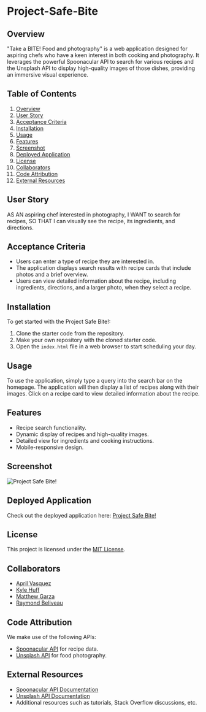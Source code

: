 # Project-Safe-Bite

## Overview
"Take a BITE! Food and photography" is a web application designed for aspiring chefs who have a keen interest in both cooking and photography. It leverages the powerful Spoonacular API to search for various recipes and the Unsplash API to display high-quality images of those dishes, providing an immersive visual experience.

## Table of Contents
1. [Overview](#overview)
2. [User Story](#user-story)
3. [Acceptance Criteria](#acceptance-criteria)
4. [Installation](#installation)
5. [Usage](#usage)
6. [Features](#features)
7. [Screenshot](#screenshot)
8. [Deployed Application](#deployed-application)
9. [License](#license)
10. [Collaborators](#Collaborators)
11. [Code Attribution](#code-attribution)
12. [External Resources](#external-resources)

## User Story

AS AN aspiring chef interested in photography,
I WANT to search for recipes,
SO THAT I can visually see the recipe, its ingredients, and directions.

## Acceptance Criteria

- Users can enter a type of recipe they are interested in.
- The application displays search results with recipe cards that include photos and a brief overview.
- Users can view detailed information about the recipe, including ingredients, directions, and a larger photo, when they select a recipe.

## Installation

To get started with the Project Safe Bite!:

1. Clone the starter code from the repository.
2. Make your own repository with the cloned starter code.
3. Open the `index.html` file in a web browser to start scheduling your day.

## Usage

To use the application, simply type a query into the search bar on the homepage. The application will then display a list of recipes along with their images. Click on a recipe card to view detailed information about the recipe.

## Features

- Recipe search functionality.
- Dynamic display of recipes and high-quality images.
- Detailed view for ingredients and cooking instructions.
- Mobile-responsive design.

## Screenshot

![Project Safe Bite!](/assets/JS/images/placeholder.png)

## Deployed Application

Check out the deployed application here: [Project Safe Bite!]()


## License

This project is licensed under the [MIT License](LICENSE.txt).


## Collaborators

- [April Vasquez](https://github.com/apri1mayrain)
- [Kyle Huff](https://github.com/Kykesh)
- [Matthew Garza](https://github.com/mgarza0802)
- [Raymond Beliveau](https://github.com/rayxis)


## Code Attribution

We make use of the following APIs:
- [Spoonacular API](https://spoonacular.com/food-api) for recipe data.
- [Unsplash API](https://unsplash.com/developers) for food photography.

## External Resources

- [Spoonacular API Documentation](https://spoonacular.com/food-api/docs)
- [Unsplash API Documentation](https://unsplash.com/documentation)
- Additional resources such as tutorials, Stack Overflow discussions, etc.